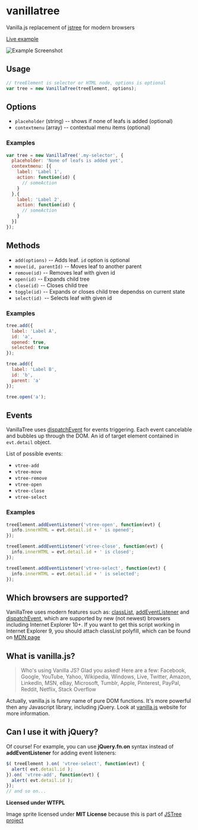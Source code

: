 vanillatree
===========
Vanilla.js replacement of [jstree](http://www.jstree.com/) for modern browsers

[Live example](http://jsbin.com/puquviroxaki/3/)

![Example Screenshot](http://i.imgur.com/TPlp1ga.png)

## Usage
```js
// treeElement is selector or HTML node, options is optional
var tree = new VanillaTree(treeElement, options);
```
## Options
- ``placeholder`` (string) -- shows if none of leafs is added (optional)
- ``contextmenu`` (array) -- contextual menu items (optional)

### Examples
```js
var tree = new VanillaTree('.my-selector', {
  placeholder: 'None of leafs is added yet',
  contextmenu: [{
    label: 'Label 1',
    action: function(id) {
      // someAction
    }
  },{
    label: 'Label 2',
    action: function(id) {
      // someAction
    }
  }]
});
```


## Methods
- ``add(options)`` -- Adds leaf. ``id`` option is optional
- ``move(id, parentId)`` -- Moves leaf to another parent
- ``remove(id)`` -- Removes leaf with given id
- ``open(id)`` -- Expands child tree
- ``close(id)`` -- Closes child tree
- ``toggle(id)`` -- Expands or closes child tree dependss on current state
- ``select(id) ``-- Selects leaf with given id

### Examples
```js
tree.add({
  label: 'Label A',
  id: 'a',
  opened: true,
  selected: true
});

tree.add({
  label: 'Label B',
  id: 'b',
  parent: 'a'
});

tree.open('a');
```

## Events
VanillaTree uses [dispatchEvent](https://developer.mozilla.org/ru/docs/DOM/element.dispatchEvent) for events triggering. Each event cancelable and bubbles up through the DOM. An id of target element contained in ``evt.detail`` object.

List of possible events:
- ``vtree-add``
- ``vtree-move``
- ``vtree-remove``
- ``vtree-open``
- ``vtree-close``
- ``vtree-select``

### Examples
```js
treeElement.addEventListener('vtree-open', function(evt) {
  info.innerHTML = evt.detail.id + ' is opened';
});

treeElement.addEventListener('vtree-close', function(evt) {
  info.innerHTML = evt.detail.id + ' is closed';
});

treeElement.addEventListener('vtree-select', function(evt) {
  info.innerHTML = evt.detail.id + ' is selected';
});
```

## Which browsers are supported?
VanillaTree uses modern features such as: [classList](https://developer.mozilla.org/en-US/docs/Web/API/Element.classList), [addEventListener](https://developer.mozilla.org/en-US/docs/Web/API/EventTarget.addEventListener) and [dispatchEvent](https://developer.mozilla.org/en-US/docs/Web/API/EventTarget.dispatchEvent), which are supported by new (not newest) browsers including Internet Explorer 10+. If you want to get this script working in Internet Explorer 9, you should attach classList polyfill, which can be found on [MDN page](https://developer.mozilla.org/en-US/docs/Web/API/Element.classList#wrapper)

## What is vanilla.js?
> Who's using Vanilla JS? Glad you asked! Here are a few:
> Facebook, Google, YouTube, Yahoo, Wikipedia, Windows, Live, Twitter, Amazon, LinkedIn, MSN, eBay, Microsoft, Tumblr, Apple, Pinterest, PayPal, Reddit, Netflix, Stack Overflow

Actually, vanilla.js is funny name of pure DOM functions. It's more powerful then any Javascript library, including jQuery. Look at [vanilla.js](http://vanilla-js.com/) website for more information.

## Can I use it with jQuery?
Of course! For example, you can use **jQuery.fn.on** syntax instead of **addEventListener** for adding event listeners:
```js
$( treeElement ).on( 'vtree-select', function(evt) {
  alert( evt.detail.id );
}).on( 'vtree-add', function(evt) {
  alert( evt.detail.id );
});
// and so on...
```

**Licensed under WTFPL**

Image sprite licensed under **MIT License** because this is part of [JSTree project](http://www.jstree.com/)

